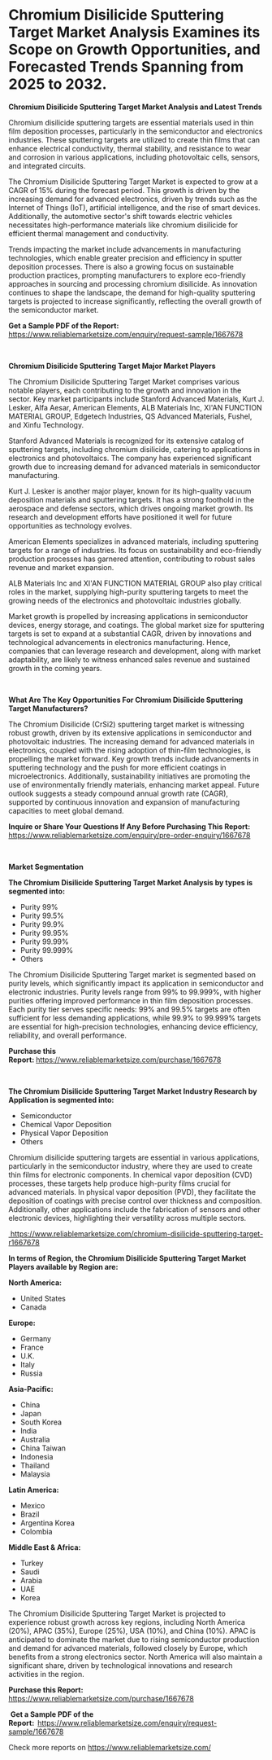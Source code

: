 <p><h1>Chromium Disilicide Sputtering Target Market Analysis Examines its Scope on Growth Opportunities, and Forecasted Trends Spanning from 2025 to 2032.</h1></p><p><strong>Chromium Disilicide Sputtering Target Market Analysis and Latest Trends</strong></p>
<p><p>Chromium disilicide sputtering targets are essential materials used in thin film deposition processes, particularly in the semiconductor and electronics industries. These sputtering targets are utilized to create thin films that can enhance electrical conductivity, thermal stability, and resistance to wear and corrosion in various applications, including photovoltaic cells, sensors, and integrated circuits.</p><p>The Chromium Disilicide Sputtering Target Market is expected to grow at a CAGR of 15% during the forecast period. This growth is driven by the increasing demand for advanced electronics, driven by trends such as the Internet of Things (IoT), artificial intelligence, and the rise of smart devices. Additionally, the automotive sector's shift towards electric vehicles necessitates high-performance materials like chromium disilicide for efficient thermal management and conductivity.</p><p>Trends impacting the market include advancements in manufacturing technologies, which enable greater precision and efficiency in sputter deposition processes. There is also a growing focus on sustainable production practices, prompting manufacturers to explore eco-friendly approaches in sourcing and processing chromium disilicide. As innovation continues to shape the landscape, the demand for high-quality sputtering targets is projected to increase significantly, reflecting the overall growth of the semiconductor market.</p></p>
<p><strong>Get a Sample PDF of the Report:&nbsp;</strong> <a href="https://www.reliablemarketsize.com/enquiry/request-sample/1667678?utm_campaign=2995&utm_medium=2&utm_source=Github&utm_content=ia&utm_term=08032025&utm_id=chromium-disilicide-sputtering-target">https://www.reliablemarketsize.com/enquiry/request-sample/1667678</a></p>
<p>&nbsp;</p>
<p><strong>Chromium Disilicide Sputtering Target Major Market Players</strong></p>
<p><p>The Chromium Disilicide Sputtering Target Market comprises various notable players, each contributing to the growth and innovation in the sector. Key market participants include Stanford Advanced Materials, Kurt J. Lesker, Alfa Aesar, American Elements, ALB Materials Inc, XI'AN FUNCTION MATERIAL GROUP, Edgetech Industries, QS Advanced Materials, Fushel, and Xinfu Technology.</p><p>Stanford Advanced Materials is recognized for its extensive catalog of sputtering targets, including chromium disilicide, catering to applications in electronics and photovoltaics. The company has experienced significant growth due to increasing demand for advanced materials in semiconductor manufacturing.</p><p>Kurt J. Lesker is another major player, known for its high-quality vacuum deposition materials and sputtering targets. It has a strong foothold in the aerospace and defense sectors, which drives ongoing market growth. Its research and development efforts have positioned it well for future opportunities as technology evolves.</p><p>American Elements specializes in advanced materials, including sputtering targets for a range of industries. Its focus on sustainability and eco-friendly production processes has garnered attention, contributing to robust sales revenue and market expansion.</p><p>ALB Materials Inc and XI'AN FUNCTION MATERIAL GROUP also play critical roles in the market, supplying high-purity sputtering targets to meet the growing needs of the electronics and photovoltaic industries globally. </p><p>Market growth is propelled by increasing applications in semiconductor devices, energy storage, and coatings. The global market size for sputtering targets is set to expand at a substantial CAGR, driven by innovations and technological advancements in electronics manufacturing. Hence, companies that can leverage research and development, along with market adaptability, are likely to witness enhanced sales revenue and sustained growth in the coming years.</p></p>
<p>&nbsp;</p>
<p><strong>What Are The Key Opportunities For Chromium Disilicide Sputtering Target Manufacturers?</strong></p>
<p><p>The Chromium Disilicide (CrSi2) sputtering target market is witnessing robust growth, driven by its extensive applications in semiconductor and photovoltaic industries. The increasing demand for advanced materials in electronics, coupled with the rising adoption of thin-film technologies, is propelling the market forward. Key growth trends include advancements in sputtering technology and the push for more efficient coatings in microelectronics. Additionally, sustainability initiatives are promoting the use of environmentally friendly materials, enhancing market appeal. Future outlook suggests a steady compound annual growth rate (CAGR), supported by continuous innovation and expansion of manufacturing capacities to meet global demand.</p></p>
<p><strong>Inquire or Share Your Questions If Any Before Purchasing This Report:</strong> <a href="https://www.reliablemarketsize.com/enquiry/pre-order-enquiry/1667678?utm_campaign=2995&utm_medium=2&utm_source=Github&utm_content=ia&utm_term=08032025&utm_id=chromium-disilicide-sputtering-target">https://www.reliablemarketsize.com/enquiry/pre-order-enquiry/1667678</a></p>
<p>&nbsp;</p>
<p><strong>Market Segmentation</strong></p>
<p><strong>The Chromium Disilicide Sputtering Target Market Analysis by types is segmented into:</strong></p>
<p><ul><li>Purity 99%</li><li>Purity 99.5%</li><li>Purity 99.9%</li><li>Purity 99.95%</li><li>Purity 99.99%</li><li>Purity 99.999%</li><li>Others</li></ul></p>
<p><p>The Chromium Disilicide Sputtering Target market is segmented based on purity levels, which significantly impact its application in semiconductor and electronic industries. Purity levels range from 99% to 99.999%, with higher purities offering improved performance in thin film deposition processes. Each purity tier serves specific needs: 99% and 99.5% targets are often sufficient for less demanding applications, while 99.9% to 99.999% targets are essential for high-precision technologies, enhancing device efficiency, reliability, and overall performance.</p></p>
<p><strong>Purchase this Report:&nbsp;</strong><a href="https://www.reliablemarketsize.com/purchase/1667678?utm_campaign=2995&utm_medium=2&utm_source=Github&utm_content=ia&utm_term=08032025&utm_id=chromium-disilicide-sputtering-target">https://www.reliablemarketsize.com/purchase/1667678</a></p>
<p>&nbsp;</p>
<p><strong>The Chromium Disilicide Sputtering Target Market Industry Research by Application is segmented into:</strong></p>
<p><ul><li>Semiconductor</li><li>Chemical Vapor Deposition</li><li>Physical Vapor Deposition</li><li>Others</li></ul></p>
<p><p>Chromium disilicide sputtering targets are essential in various applications, particularly in the semiconductor industry, where they are used to create thin films for electronic components. In chemical vapor deposition (CVD) processes, these targets help produce high-purity films crucial for advanced materials. In physical vapor deposition (PVD), they facilitate the deposition of coatings with precise control over thickness and composition. Additionally, other applications include the fabrication of sensors and other electronic devices, highlighting their versatility across multiple sectors.</p></p>
<p><a href="https://www.reliablemarketsize.com/chromium-disilicide-sputtering-target-r1667678?utm_campaign=2995&utm_medium=2&utm_source=Github&utm_content=ia&utm_term=08032025&utm_id=chromium-disilicide-sputtering-target">&nbsp;https://www.reliablemarketsize.com/chromium-disilicide-sputtering-target-r1667678</a></p>
<p><strong>In terms of Region, the Chromium Disilicide Sputtering Target Market Players available by Region are:</strong></p>
<p>
    <p> <strong> North America: </strong>
        <ul>
            <li>United States</li>
            <li>Canada</li>
        </ul>
        </p> 
    <p> <strong> Europe: </strong>
        <ul>
            <li>Germany</li>
            <li>France</li>
            <li>U.K.</li>
            <li>Italy</li>
            <li>Russia</li>
        </ul>
        </p> 
    <p> <strong> Asia-Pacific: </strong>
        <ul>
            <li>China</li>
            <li>Japan</li>
            <li>South Korea</li>
            <li>India</li>
            <li>Australia</li>
            <li>China Taiwan</li>
            <li>Indonesia</li>
            <li>Thailand</li>
            <li>Malaysia</li>
        </ul>
        </p> 
    <p> <strong> Latin America: </strong>
        <ul>
            <li>Mexico</li>
            <li>Brazil</li>
            <li>Argentina Korea</li>
            <li>Colombia</li>
        </ul>
        </p> 
    <p> <strong> Middle East & Africa: </strong>
        <ul>
            <li>Turkey</li>
            <li>Saudi</li>
            <li>Arabia</li>
            <li>UAE</li>
            <li>Korea</li>
        </ul>
    </p>
    </p>
<p><p>The Chromium Disilicide Sputtering Target Market is projected to experience robust growth across key regions, including North America (20%), APAC (35%), Europe (25%), USA (10%), and China (10%). APAC is anticipated to dominate the market due to rising semiconductor production and demand for advanced materials, followed closely by Europe, which benefits from a strong electronics sector. North America will also maintain a significant share, driven by technological innovations and research activities in the region.</p></p>
<p><strong>Purchase this Report: </strong><a href="https://www.reliablemarketsize.com/purchase/1667678?utm_campaign=2995&utm_medium=2&utm_source=Github&utm_content=ia&utm_term=08032025&utm_id=chromium-disilicide-sputtering-target">https://www.reliablemarketsize.com/purchase/1667678</a></p>
<p>&nbsp;<strong>Get a Sample PDF of the Report:&nbsp;&nbsp;</strong><a href="https://www.reliablemarketsize.com/enquiry/request-sample/1667678?utm_campaign=2995&utm_medium=2&utm_source=Github&utm_content=ia&utm_term=08032025&utm_id=chromium-disilicide-sputtering-target">https://www.reliablemarketsize.com/enquiry/request-sample/1667678</a></p>
<p><strong></strong></p>
<p>Check more reports on <a href="https://www.reliablemarketsize.com/?utm_campaign=2995&utm_medium=2&utm_source=Github&utm_content=ia&utm_term=08032025&utm_id=chromium-disilicide-sputtering-target">https://www.reliablemarketsize.com/</a></p>